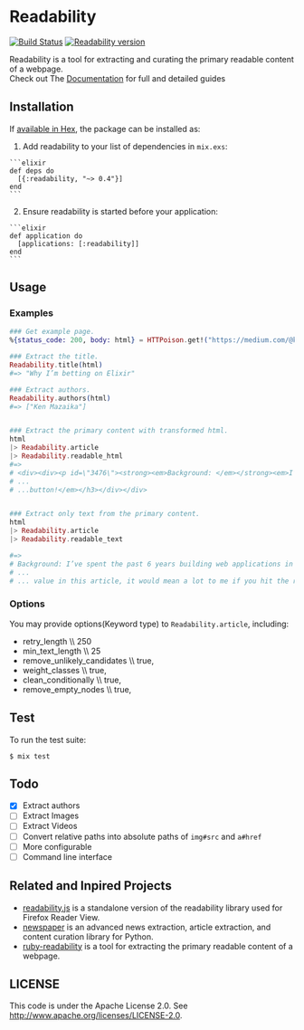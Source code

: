# Readability

[![Build Status](https://travis-ci.org/keepcosmos/readability.svg?branch=master)](https://travis-ci.org/keepcosmos/readability)
[![Readability version](https://img.shields.io/hexpm/v/readability.svg)](https://hex.pm/packages/readability)

Readability is a tool for extracting and curating the primary readable content of a webpage.  
Check out The [Documentation](https://hexdocs.pm/readability/Readability.html) for full and detailed guides

## Installation

If [available in Hex](https://hex.pm/docs/publish), the package can be installed as:

  1. Add readability to your list of dependencies in `mix.exs`:

    ```elixir
    def deps do
      [{:readability, "~> 0.4"}]
    end
    ```

  2. Ensure readability is started before your application:

    ```elixir
    def application do
      [applications: [:readability]]
    end
    ```

## Usage

### Examples
```elixir
### Get example page.
%{status_code: 200, body: html} = HTTPoison.get!("https://medium.com/@kenmazaika/why-im-betting-on-elixir-7c8f847b58")

### Extract the title.
Readability.title(html)
#=> "Why I’m betting on Elixir"

### Extract authors.
Readability.authors(html)
#=> ["Ken Mazaika"]


### Extract the primary content with transformed html.
html
|> Readability.article
|> Readability.readable_html
#=>
# <div><div><p id=\"3476\"><strong><em>Background: </em></strong><em>I’ve spent...
# ...
# ...button!</em></h3></div></div>


### Extract only text from the primary content.
html
|> Readability.article
|> Readability.readable_text

#=>
# Background: I’ve spent the past 6 years building web applications in Ruby and.....
# ...
# ... value in this article, it would mean a lot to me if you hit the recommend button!
```

### Options

You may provide options(Keyword type) to `Readability.article`, including:

* retry_length \\\\ 250
* min_text_length \\\\ 25
* remove_unlikely_candidates \\\\ true,
* weight_classes \\\\ true,
* clean_conditionally \\\\ true,
* remove_empty_nodes \\\\ true,

## Test

To run the test suite:

    $ mix test

## Todo
* [x] Extract authors
* [ ] Extract Images
* [ ] Extract Videos
* [ ] Convert relative paths into absolute paths of `img#src` and `a#href`
* [ ] More configurable
* [ ] Command line interface

## Related and Inpired Projects

* [readability.js](https://github.com/mozilla/readability) is a standalone version of the readability library used for Firefox Reader View.
* [newspaper](https://github.com/codelucas/newspaper) is an advanced news extraction, article extraction, and content curation library for Python.
* [ruby-readability](https://github.com/cantino/ruby-readability) is a tool for extracting the primary readable content of a webpage.

## LICENSE

This code is under the Apache License 2.0. See <http://www.apache.org/licenses/LICENSE-2.0>.
